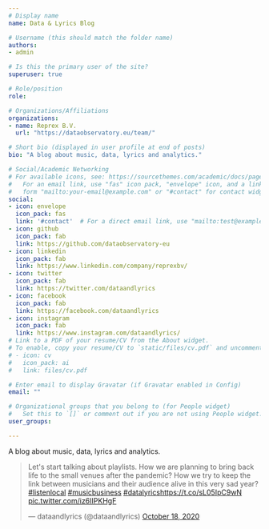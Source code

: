 ```yaml
---
# Display name
name: Data & Lyrics Blog

# Username (this should match the folder name)
authors:
- admin

# Is this the primary user of the site?
superuser: true

# Role/position
role: 

# Organizations/Affiliations
organizations:
- name: Reprex B.V.
  url: "https://dataobservatory.eu/team/"

# Short bio (displayed in user profile at end of posts)
bio: "A blog about music, data, lyrics and analytics."

# Social/Academic Networking
# For available icons, see: https://sourcethemes.com/academic/docs/page-builder/#icons
#   For an email link, use "fas" icon pack, "envelope" icon, and a link in the
#   form "mailto:your-email@example.com" or "#contact" for contact widget.
social:
- icon: envelope
  icon_pack: fas
  link: '#contact'  # For a direct email link, use "mailto:test@example.org".
- icon: github
  icon_pack: fab
  link: https://github.com/dataobservatory-eu
- icon: linkedin
  icon_pack: fab
  link: https://www.linkedin.com/company/reprexbv/
- icon: twitter
  icon_pack: fab
  link: https://twitter.com/dataandlyrics
- icon: facebook
  icon_pack: fab
  link: https://facebook.com/dataandlyrics
- icon: instagram
  icon_pack: fab
  link: https://www.instagram.com/dataandlyrics/
# Link to a PDF of your resume/CV from the About widget.
# To enable, copy your resume/CV to `static/files/cv.pdf` and uncomment the lines below.
# - icon: cv
#   icon_pack: ai
#   link: files/cv.pdf

# Enter email to display Gravatar (if Gravatar enabled in Config)
email: ""

# Organizational groups that you belong to (for People widget)
#   Set this to `[]` or comment out if you are not using People widget.
user_groups:

---
```


A blog about music, data, lyrics and analytics.


<blockquote class="twitter-tweet"><p lang="en" dir="ltr">Let&#39;s start talking about playlists. How we are planning to bring back life to the small venues after the pandemic? How we try to keep the link between musicians and their audience alive in this very sad year? <a href="https://twitter.com/hashtag/listenlocal?src=hash&amp;ref_src=twsrc%5Etfw">#listenlocal</a> <a href="https://twitter.com/hashtag/musicbusiness?src=hash&amp;ref_src=twsrc%5Etfw">#musicbusiness</a> <a href="https://twitter.com/hashtag/datalyrics?src=hash&amp;ref_src=twsrc%5Etfw">#datalyrics</a><a href="https://t.co/sL05IpC9wN">https://t.co/sL05IpC9wN</a> <a href="https://t.co/iz6IIPKHgF">pic.twitter.com/iz6IIPKHgF</a></p>&mdash; dataandlyrics (@dataandlyrics) <a href="https://twitter.com/dataandlyrics/status/1317825104521428996?ref_src=twsrc%5Etfw">October 18, 2020</a></blockquote> <script async src="https://platform.twitter.com/widgets.js" charset="utf-8"></script>